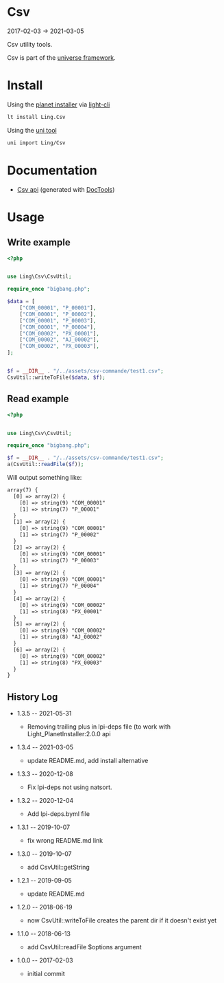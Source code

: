 Csv
=======
2017-02-03 -> 2021-03-05

Csv utility tools.


Csv is part of the [universe framework](https://github.com/karayabin/universe-snapshot).


Install
=============


Using the [planet installer](https://github.com/lingtalfi/Light_PlanetInstaller) via [light-cli](https://github.com/lingtalfi/Light_Cli)
```bash
lt install Ling.Csv
```

Using the [uni tool](https://github.com/lingtalfi/universe-naive-importer)
```bash
uni import Ling/Csv
```


Documentation
==============
- [Csv api](https://github.com/lingtalfi/Csv/blob/master/doc/api/Ling/Csv.md) (generated with [DocTools](https://github.com/lingtalfi/DocTools))



Usage
===========


Write example
-----------

```php
<?php


use Ling\Csv\CsvUtil;

require_once "bigbang.php";

$data = [
    ["COM_00001", "P_00001"],
    ["COM_00001", "P_00002"],
    ["COM_00001", "P_00003"],
    ["COM_00001", "P_00004"],
    ["COM_00002", "PX_00001"],
    ["COM_00002", "AJ_00002"],
    ["COM_00002", "PX_00003"],
];


$f = __DIR__ . "/../assets/csv-commande/test1.csv";
CsvUtil::writeToFile($data, $f);
```


Read example
-----------

```php
<?php


use Ling\Csv\CsvUtil;

require_once "bigbang.php";

$f = __DIR__ . "/../assets/csv-commande/test1.csv";
a(CsvUtil::readFile($f));
```


Will output something like:

```html
array(7) {
  [0] => array(2) {
    [0] => string(9) "COM_00001"
    [1] => string(7) "P_00001"
  }
  [1] => array(2) {
    [0] => string(9) "COM_00001"
    [1] => string(7) "P_00002"
  }
  [2] => array(2) {
    [0] => string(9) "COM_00001"
    [1] => string(7) "P_00003"
  }
  [3] => array(2) {
    [0] => string(9) "COM_00001"
    [1] => string(7) "P_00004"
  }
  [4] => array(2) {
    [0] => string(9) "COM_00002"
    [1] => string(8) "PX_00001"
  }
  [5] => array(2) {
    [0] => string(9) "COM_00002"
    [1] => string(8) "AJ_00002"
  }
  [6] => array(2) {
    [0] => string(9) "COM_00002"
    [1] => string(8) "PX_00003"
  }
}
```





History Log
------------------

- 1.3.5 -- 2021-05-31

    - Removing trailing plus in lpi-deps file (to work with Light_PlanetInstaller:2.0.0 api

- 1.3.4 -- 2021-03-05

    - update README.md, add install alternative

- 1.3.3 -- 2020-12-08

    - Fix lpi-deps not using natsort.

- 1.3.2 -- 2020-12-04

    - Add lpi-deps.byml file

- 1.3.1 -- 2019-10-07

    - fix wrong README.md link 
    
- 1.3.0 -- 2019-10-07

    - add CsvUtil::getString 
    
- 1.2.1 -- 2019-09-05

    - update README.md 
    
- 1.2.0 -- 2018-06-19

    - now CsvUtil::writeToFile creates the parent dir if it doesn't exist yet 
    
- 1.1.0 -- 2018-06-13

    - add CsvUtil::readFile $options argument

- 1.0.0 -- 2017-02-03

    - initial commit